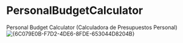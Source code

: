 # PersonalBudgetCalculator
Personal Budget Calculator (Calculadora de Presupuestos Personal)
![{6C079E0B-F7D2-4DE6-8FDE-653044D8204B}](https://github.com/user-attachments/assets/0ff6080d-0897-4fa1-9e74-52b5782a16f6)

